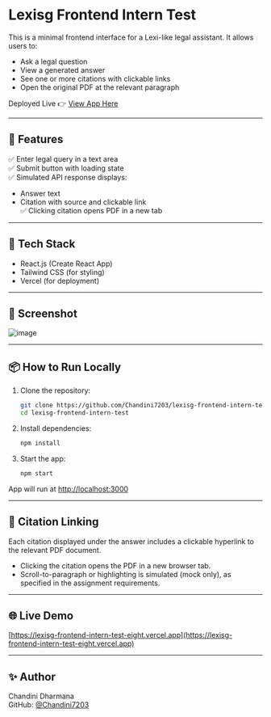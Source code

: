 # Lexisg Frontend Intern Test

This is a minimal frontend interface for a Lexi-like legal assistant. It allows users to:
- Ask a legal question
- View a generated answer
- See one or more citations with clickable links
- Open the original PDF at the relevant paragraph

Deployed Live 👉 [View App Here](https://lexisg-frontend-intern-test-eight.vercel.app)

---

## 🌟 Features

✅ Enter legal query in a text area  
✅ Submit button with loading state  
✅ Simulated API response displays:
- Answer text
- Citation with source and clickable link  
✅ Clicking citation opens PDF in a new tab

---

## 🚀 Tech Stack
- React.js (Create React App)
- Tailwind CSS (for styling)
- Vercel (for deployment)

---

## 📸 Screenshot
![image](https://github.com/user-attachments/assets/22c27556-786a-4cc5-a13d-b0bbed5cf2ea)

---

## 📦 How to Run Locally

1. Clone the repository:
   ```bash
   git clone https://github.com/Chandini7203/lexisg-frontend-intern-test.git
   cd lexisg-frontend-intern-test
   ```

2. Install dependencies:
   ```bash
   npm install
   ```

3. Start the app:
   ```bash
   npm start
   ```

App will run at [http://localhost:3000](http://localhost:3000)

---

## 🔗 Citation Linking
Each citation displayed under the answer includes a clickable hyperlink to the relevant PDF document.  
- Clicking the citation opens the PDF in a new browser tab.  
- Scroll-to-paragraph or highlighting is simulated (mock only), as specified in the assignment requirements.

---

## 🌐 Live Demo
[https://lexisg-frontend-intern-test-eight.vercel.app](https://lexisg-frontend-intern-test-eight.vercel.app)

---

## ✨ Author
Chandini Dharmana  
GitHub: [@Chandini7203](https://github.com/Chandini7203)
